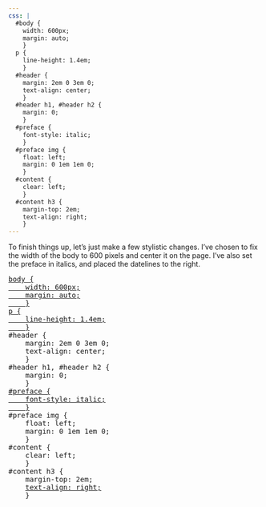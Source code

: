 ```yaml
---
css: |
  #body {
    width: 600px;
    margin: auto;
    }
  p {
    line-height: 1.4em;
    }
  #header {
    margin: 2em 0 3em 0;
    text-align: center;
    }
  #header h1, #header h2 {
    margin: 0;
    }
  #preface {
    font-style: italic;
    }
  #preface img {
    float: left;
    margin: 0 1em 1em 0;
    }
  #content {
    clear: left;
    }
  #content h3 {
    margin-top: 2em;
    text-align: right;
    }
---
```

<p>To finish things up, let&rsquo;s just make a few stylistic changes. I&rsquo;ve chosen to fix the width of the body to 600 pixels and center it on the page. I&rsquo;ve also set the preface in italics, and placed the datelines to the right.</p>
<pre>
<ins>body {
	width: 600px;
	margin: auto;
	}
p {
	line-height: 1.4em;
	}</ins>
#header {
	margin: 2em 0 3em 0;
	text-align: center;
	}
#header h1, #header h2 {
	margin: 0;
	}
<ins>#preface {
	font-style: italic;
	}</ins>
#preface img {
	float: left;
	margin: 0 1em 1em 0;
	}
#content {
	clear: left;
	}
#content h3 {
	margin-top: 2em;
	<ins>text-align: right;</ins>
	}
</pre>
